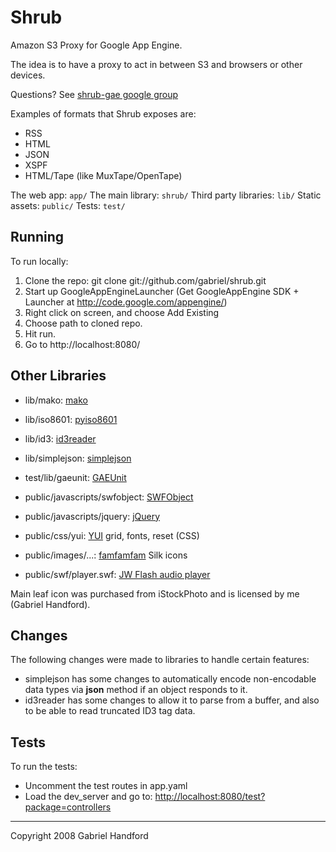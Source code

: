 # Shrub

Amazon S3 Proxy for Google App Engine.

The idea is to have a proxy to act in between S3 and browsers or other devices. 

Questions? See [shrub-gae google group](http://groups.google.com/group/shrub-gae)

Examples of formats that Shrub exposes are:

* RSS
* HTML
* JSON
* XSPF
* HTML/Tape (like MuxTape/OpenTape)

The web app: `app/`
The main library: `shrub/`
Third party libraries: `lib/`
Static assets: `public/`
Tests: `test/`

## Running

To run locally:

1. Clone the repo: git clone git://github.com/gabriel/shrub.git
2. Start up GoogleAppEngineLauncher (Get GoogleAppEngine SDK + Launcher at http://code.google.com/appengine/)
3. Right click on screen, and choose Add Existing
4. Choose path to cloned repo.
5. Hit run.
6. Go to http://localhost:8080/

## Other Libraries

- lib/mako: [mako](http://www.makotemplates.org)
- lib/iso8601: [pyiso8601](http://code.google.com/p/pyiso8601/)
- lib/id3: [id3reader](http://nedbatchelder.com/code/modules/id3reader.html)
- lib/simplejson: [simplejson](https://svn.red-bean.com/bob/simplejson/tags/simplejson-1.3/docs/index.html)

- test/lib/gaeunit: [GAEUnit](http://code.google.com/p/gaeunit/)

- public/javascripts/swfobject: [SWFObject](http://code.google.com/p/swfobject/)
- public/javascripts/jquery: [jQuery](http://jquery.com/)

- public/css/yui: [YUI](http://developer.yahoo.com/yui/) grid, fonts, reset (CSS)
- public/images/...: [famfamfam](http://www.famfamfam.com/lab/icons/silk/) Silk icons
- public/swf/player.swf: [JW Flash audio player](http://www.jeroenwijering.com/?item=JW_FLV_Media_Player)

Main leaf icon was purchased from iStockPhoto and is licensed by me (Gabriel Handford).

## Changes

The following changes were made to libraries to handle certain features:

* simplejson has some changes to automatically encode non-encodable data types via __json__ method if an object responds to it.
* id3reader has some changes to allow it to parse from a buffer, and also to be able to read truncated ID3 tag data.

## Tests

To run the tests:

* Uncomment the test routes in app.yaml
* Load the dev_server and go to: [http://localhost:8080/test?package=controllers](http://localhost:8080/test?package=controllers)

----
Copyright 2008 Gabriel Handford